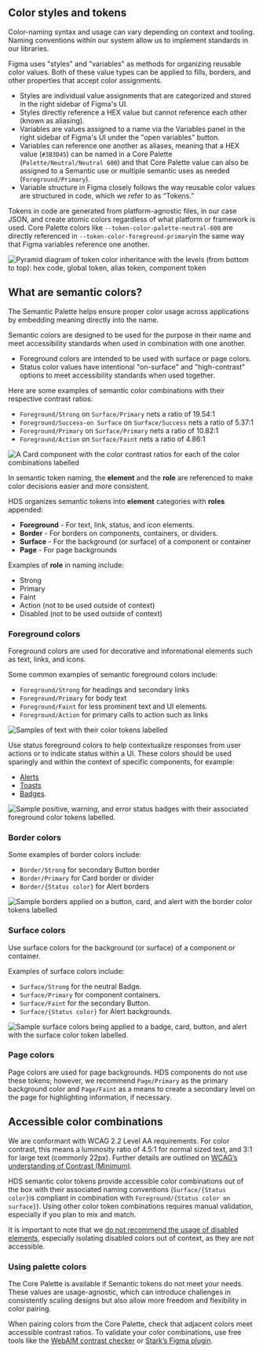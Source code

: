 ## Color styles and tokens

Color-naming syntax and usage can vary depending on context and tooling. Naming conventions within our system allow us to implement standards in our libraries.

Figma uses "styles" and "variables" as methods for organizing reusable color values. Both of these value types can be applied to fills, borders, and other properties that accept color assignments.
- Styles are individual value assignments that are categorized and stored in the right sidebar of Figma's UI.
- Styles directly reference a HEX value but cannot reference each other (known as aliasing). 
- Variables are values assigned to a name via the Variables panel in the right sidebar of Figma's UI under the "open variables" button. 
- Variables can reference one another as aliases, meaning that a HEX value (`#3B3D45`) can be named in a Core Palette (`Palette/Neutral/Neutral 600`) and that Core Palette value can also be assigned to a Semantic use or multiple semantic uses as needed (`Foreground/Primary`).
- Variable structure in Figma closely follows the way reusable color values are structured in code, which we refer to as “Tokens.” 

Tokens in code are generated from platform-agnostic files, in our case JSON, and create atomic colors regardless of what platform or framework is used. Core Palette colors like `--token-color-palette-neutral-600` are directly referenced in `--token-color-foreground-primary`in the same way that Figma variables reference one another. 

![Pyramid diagram of token color inheritance with the levels (from bottom to top): hex code, global token, alias token, component token](/assets/foundations/color/colors-what-are-semantic-tokens.png)

## What are semantic colors?

The Semantic Palette helps ensure proper color usage across applications by embedding meaning directly into the name.

Semantic colors are designed to be used for the purpose in their name and  meet accessibility standards when used in combination with one another. 
- Foreground colors are intended to be used with surface or page colors.
- Status color values have intentional "on-surface" and "high-contrast" options to meet accessibility standards when used together. 

Here are some examples of semantic color combinations with their respective contrast ratios:
- `Foreground/Strong` on `Surface/Primary` nets a ratio of 19.54:1
- `Foreground/Success-on Surface` on `Surface/Success` nets a ratio of 5.37:1
- `Foreground/Primary` on `Surface/Primary` nets a ratio of 10.82:1
- `Foreground/Action` on `Surface/Faint` nets a ratio of 4.86:1

![A Card component with the color contrast ratios for each of the color combinations labelled](/assets/foundations/color/colors-semantic-tokens-accessibility-examples.png)

In semantic token naming, the **element** and the **role** are referenced to make color decisions easier and more consistent.

HDS organizes semantic tokens into **element** categories with **roles** appended: 

- **Foreground** - For text, link, status, and icon elements.
- **Border** - For borders on components, containers, or dividers.
- **Surface** - For the background (or surface) of a component or container
- **Page** - For page backgrounds

Examples of **role** in naming include: 

- Strong
- Primary
- Faint
- Action (not to be used outside of context)
- Disabled (not to be used outside of context)

### Foreground colors

Foreground colors are used for decorative and informational elements such as text, links, and icons.

Some common examples of semantic foreground colors include:

- `Foreground/Strong` for headings and secondary links
- `Foreground/Primary` for body text 
- `Foreground/Faint` for less prominent text and UI elements.
- `Foreground/Action` for primary calls to action such as links

![Samples of text with their color tokens labelled](/assets/foundations/color/colors-foreground-examples.png)

Use status foreground colors to help contextualize responses from user actions or to indicate status within a UI. These colors should be used sparingly and within the context of specific components, for example:

- [Alerts](/components/alert#color)
- [Toasts](/components/toast#color)
- [Badges](/components/badge#color).

![Sample positive, warning, and error status badges with their associated foreground color tokens labelled.](/assets/foundations/color/colors-status-examples.png)

### Border colors

Some examples of border colors include:

- `Border/Strong` for secondary Button border
- `Border/Primary` for Card border or divider
- `Border/{Status color}` for Alert borders

![Sample borders applied on a button, card, and alert with the border color tokens labelled](/assets/foundations/color/colors-border-examples.png)

### Surface colors

Use surface colors for the background (or surface) of a component or container. 

Examples of surface colors include:

- `Surface/Strong` for the neutral Badge.
- `Surface/Primary` for component containers.
- `Surface/Faint` for the secondary Button.
- `Surface/{Status color}` for Alert backgrounds.

![Sample surface colors being applied to a badge, card, button, and alert with the surface color token labelled.](/assets/foundations/color/colors-surface-examples.png)

### Page colors

Page colors are used for page backgrounds. HDS components do not use these tokens; however, we recommend `Page/Primary` as the primary background color and `Page/Faint` as a means to create a secondary level on the page for highlighting information, if necessary.

## Accessible color combinations

We are conformant with WCAG 2.2 Level AA requirements. For color contrast, this means a luminosity ratio of 4.5:1 for normal sized text, and 3:1 for large text (commonly 22px). Further details are outlined on [WCAG’s understanding of Contrast (Minimum)](https://www.w3.org/WAI/WCAG22/Understanding/contrast-minimum.html). 

HDS semantic color tokens provide accessible color combinations out of the box with their associated naming conventions (`Surface/{Status color}`is compliant in combination with `Foreground/{Status color on surface}`). Using other color token combinations requires manual validation, especially if you plan to mix and match.

It is important to note that we [do not recommend the usage of disabled elements](/patterns/disabled-patterns), especially isolating disabled colors out of context, as they are not accessible.

### Using palette colors

The Core Palette is available if Semantic tokens do not meet your needs. These values are usage-agnostic, which can introduce challenges in consistently scaling designs but also allow more freedom and flexibility in color pairing. 

When pairing colors from the Core Palette, check that adjacent colors meet accessible contrast ratios. To validate your color combinations, use free tools like the [WebAIM contrast checker](https://webaim.org/resources/contrastchecker/) or [Stark’s Figma plugin](https://www.figma.com/community/plugin/732603254453395948/stark-contrast-accessibility-checker).
